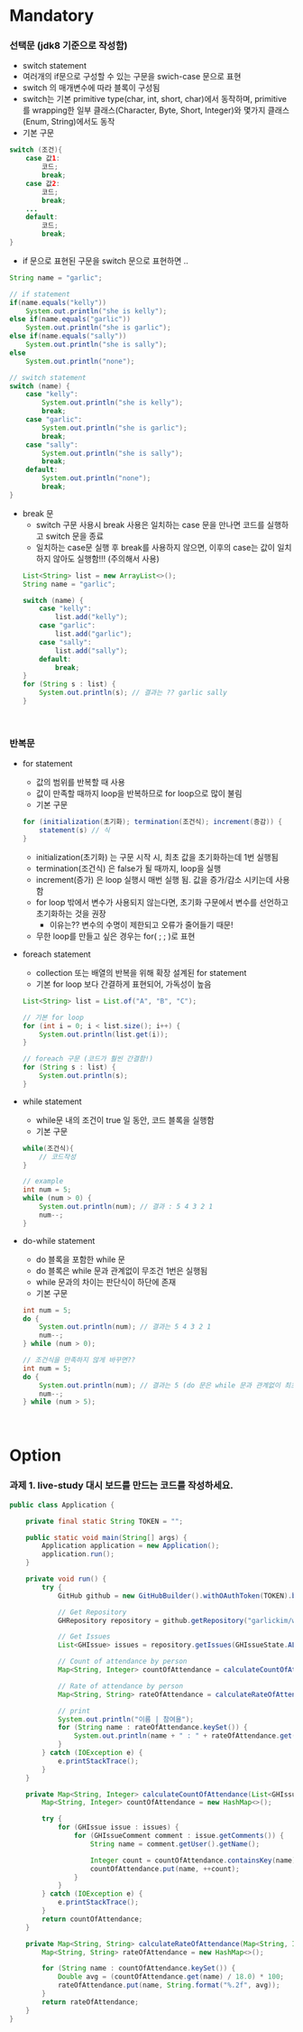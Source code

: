 # Mandatory
### 선택문 (jdk8 기준으로 작성함)
- switch statement
- 여러개의 if문으로 구성할 수 있는 구문을 swich-case 문으로 표현
- switch 의 매개변수에 따라 블록이 구성됨
- switch는 기본 primitive type(char, int, short, char)에서 동작하며, primitive를 wrapping한 일부 클래스(Character, Byte, Short, Integer)와 몇가지 클래스(Enum, String)에서도 동작
- 기본 구문
~~~java
switch (조건){
    case 값1:
        코드;
        break;
    case 값2:
        코드;
        break;
    ...
    default:
        코드;
        break;
}
~~~

- if 문으로 표현된 구문을 switch 문으로 표현하면 ..
~~~java
String name = "garlic";

// if statement
if(name.equals("kelly"))
    System.out.println("she is kelly");
else if(name.equals("garlic"))
    System.out.println("she is garlic");
else if(name.equals("sally"))
    System.out.println("she is sally");
else
    System.out.println("none");

// switch statement
switch (name) {
    case "kelly":
        System.out.println("she is kelly");
        break;
    case "garlic":
        System.out.println("she is garlic");
        break;
    case "sally":
        System.out.println("she is sally");
        break;
    default:
        System.out.println("none");
        break;
}
~~~

- break 문
    - switch 구문 사용시 break 사용은 일치하는 case 문을 만나면 코드를 실행하고 switch 문을 종료
    - 일치하는 case문 실행 후 break를 사용하지 않으면, 이후의 case는 값이 일치하지 않아도 실행함!!! (주의해서 사용)
    ~~~java
    List<String> list = new ArrayList<>();
    String name = "garlic";
    
    switch (name) {
        case "kelly":
            list.add("kelly");
        case "garlic":
            list.add("garlic");
        case "sally":
            list.add("sally");
        default:
            break;
    }
    for (String s : list) {
        System.out.println(s); // 결과는 ?? garlic sally
    }
    ~~~

</br>

### 반복문
- for statement
    - 값의 범위를 반복할 때 사용
    - 값이 만족할 때까지 loop을 반복하므로 for loop으로 많이 불림
    - 기본 구문
    ~~~java
    for (initialization(초기화); termination(조건식); increment(증감)) {
        statement(s) // 식
    }
    ~~~
    - initialization(초기화) 는 구문 시작 시, 최초 값을 초기화하는데 1번 실행됨
    - termination(조건식) 은 false가 될 때까지, loop을 실행
    - increment(증가) 은 loop 실행시 매번 실행 됨. 값을 증가/감소 시키는데 사용함
    - for loop 밖에서 변수가 사용되지 않는다면, 초기화 구문에서 변수를 선언하고 초기화하는 것을 권장
        - 이유는?? 변수의 수명이 제한되고 오류가 줄어들기 때문!
    - 무한 loop를 만들고 싶은 경우는 for( ; ; )로 표현
    
- foreach statement
    - collection 또는 배열의 반복을 위해 확장 설계된 for statement
    - 기본 for loop 보다 간결하게 표현되어, 가독성이 높음
    ~~~java
    List<String> list = List.of("A", "B", "C");

    // 기본 for loop
    for (int i = 0; i < list.size(); i++) {
        System.out.println(list.get(i));
    }

    // foreach 구문 (코드가 훨씬 간결함!)
    for (String s : list) {
        System.out.println(s);
    }
    ~~~

- while statement
    - while문 내의 조건이 true 일 동안, 코드 블록을 실행함
    - 기본 구문
    ~~~java
    while(조건식){
        // 코드작성
    }
    
    // example
    int num = 5;
    while (num > 0) {
        System.out.println(num); // 결과 : 5 4 3 2 1
        num--;
    }
    ~~~

- do-while statement
    - do 블록을 포함한 while 문
    - do 블록은 while 문과 관계없이 무조건 1번은 실행됨
    - while 문과의 차이는 판단식이 하단에 존재
    - 기본 구문
    ~~~java
    int num = 5;
    do {
        System.out.println(num); // 결과는 5 4 3 2 1
        num--;
    } while (num > 0);
    
    // 조건식을 만족하지 않게 바꾸면??
    int num = 5;
    do {
        System.out.println(num); // 결과는 5 (do 문은 while 문과 관계없이 최초 1번은 꼭 실행 됨)
        num--;
    } while (num > 5);
    ~~~

</br>

# Option
### 과제 1. live-study 대시 보드를 만드는 코드를 작성하세요.
~~~java
public class Application {

    private final static String TOKEN = "";

    public static void main(String[] args) {
        Application application = new Application();
        application.run();
    }

    private void run() {
        try {
            GitHub github = new GitHubBuilder().withOAuthToken(TOKEN).build();

            // Get Repository
            GHRepository repository = github.getRepository("garlickim/whiteship-live-java-study");

            // Get Issues
            List<GHIssue> issues = repository.getIssues(GHIssueState.ALL);

            // Count of attendance by person
            Map<String, Integer> countOfAttendance = calculateCountOfAttendance(issues);

            // Rate of attendance by person
            Map<String, String> rateOfAttendance = calculateRateOfAttendance(countOfAttendance);

            // print
            System.out.println("이름 | 참여율");
            for (String name : rateOfAttendance.keySet()) {
                System.out.println(name + " : " + rateOfAttendance.get(name));
            }
        } catch (IOException e) {
            e.printStackTrace();
        }
    }

    private Map<String, Integer> calculateCountOfAttendance(List<GHIssue> issues) {
        Map<String, Integer> countOfAttendance = new HashMap<>();

        try {
            for (GHIssue issue : issues) {
                for (GHIssueComment comment : issue.getComments()) {
                    String name = comment.getUser().getName();

                    Integer count = countOfAttendance.containsKey(name) ? countOfAttendance.get(name) : 0;
                    countOfAttendance.put(name, ++count);
                }
            }
        } catch (IOException e) {
            e.printStackTrace();
        }
        return countOfAttendance;
    }

    private Map<String, String> calculateRateOfAttendance(Map<String, Integer> countOfAttendance) {
        Map<String, String> rateOfAttendance = new HashMap<>();

        for (String name : countOfAttendance.keySet()) {
            Double avg = (countOfAttendance.get(name) / 18.0) * 100;
            rateOfAttendance.put(name, String.format("%.2f", avg));
        }
        return rateOfAttendance;
    }
}
~~~

</br>


### 
